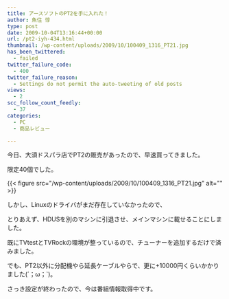 ```yaml
---
title: アースソフトのPT2を手に入れた！
author: 魚住 惇
type: post
date: 2009-10-04T13:16:44+00:00
url: /pt2-iyh-434.html
thumbnail: /wp-content/uploads/2009/10/100409_1316_PT21.jpg
has_been_twittered:
  - failed
twitter_failure_code:
  - 400
twitter_failure_reason:
  - Settings do not permit the auto-tweeting of old posts
views:
  - 2
scc_follow_count_feedly:
  - 37
categories:
  - PC
  - 商品レビュー

---
```

今日、大須ドスパラ店でPT2の販売があったので、早速買ってきました。</p> 

限定40個でした。</p> 

{{< figure src="/wp-content/uploads/2009/10/100409_1316_PT21.jpg" alt="" >}} </p> 

<!--more-->

しかし、Linuxのドライバがまだ存在していなかったので、

とりあえず、HDUSを別のマシンに引退させ、メインマシンに載せることにしました。</p> 

既にTVtestとTVRockの環境が整っているので、チューナーを追加するだけで済みました。</p> 

でも、PT2以外に分配機やら延長ケーブルやらで、更に+10000円くらいかかりました(´；ω；\`)。</p> 

さっき設定が終わったので、今は番組情報取得中です。
